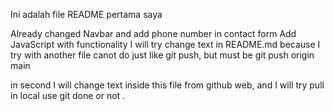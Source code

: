 Ini adalah file README pertama saya

Already changed Navbar and add phone number in contact form
Add JavaScript with functionality
I will try change text in README.md because I try with another file
canot do just like git push, but must be git push origin main

in second I will change text inside this file from github web, and I will try pull in local 
use git done or not .
